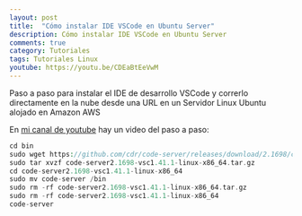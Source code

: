 ```yaml
---
layout: post
title:  "Cómo instalar IDE VSCode en Ubuntu Server"
description: Cómo instalar IDE VSCode en Ubuntu Server
comments: true
category: Tutoriales
tags: Tutoriales Linux
youtube: https://youtu.be/CDEaBtEeVwM
---
```

Paso a paso para instalar el IDE de desarrollo VSCode y correrlo directamente en la nube desde una URL en un Servidor Linux Ubuntu alojado en Amazon AWS

En <a target="_blank" href="{{ page.youtube }}">mi canal de youtube</a> hay un video del paso a paso:

```PHP
cd bin
sudo wget https://github.com/cdr/code-server/releases/download/2.1698/code-server2.1698-vsc1.41.1-linux-x86_64.tar.gz
sudo tar xvzf code-server2.1698-vsc1.41.1-linux-x86_64.tar.gz
cd code-server2.1698-vsc1.41.1-linux-x86_64
sudo mv code-server /bin
sudo rm -rf code-server2.1698-vsc1.41.1-linux-x86_64.tar.gz
sudo rm -rf code-server2.1698-vsc1.41.1-linux-x86_64
code-server
```
